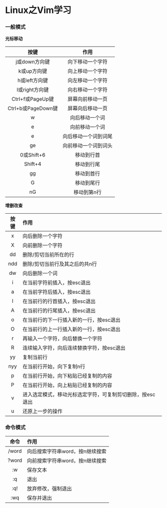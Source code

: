 # Linux之Vim学习

### 一般模式

**光标移动**

| 按键      |     作用 |
| :--------: | :--------:|
| j或down方向键    |   向下移动一个字符 |
| k或up方向键    |   向上移动一个字符 |
| h或left方向键    |   向左移动一个字符 |
| l或right方向键    |   向右移动一个字符 |
| Ctrl+f或PageUp键    |   屏幕向前移动一页 |
| Ctrl+b或PageDown键    |   屏幕向后移动一页 |
| w | 向后移动一个词 |
| e | 向前移动一个词 |
| e | 向后移动一个词到词尾 |
| ge | 向前移动一个词到词头 |
| 0或Shift+6    |   移动到行首 |
| Shift+4    |   移动到行尾 |
| gg | 移动到首行 |
| G | 移动到尾行 |
| nG | 移动到第n行 |

**增删改查**

| 按键 | 作用 |
| :----: | :---- |
| x | 向后删除一个字符 |
| X | 向前删除一个字符 |
| dd | 删除/剪切当前所在的行 |
| ndd | 删除/剪切当前行及其之后的共n行 |
| dw | 向后删除一个词 |
| i | 在当前字符前插入，按esc退出 |
| a | 在当前字符后插入，按esc退出 |
| I | 在当前行的行首插入，按esc退出 |
| A | 在当前行的行尾插入，按esc退出 |
| o | 在当前行的下一行插入新的一行，按esc退出 |
| O | 在当前行的上一行插入新的一行，按esc退出 |
| r | 再输入一个字符，向后替换一个字符 |
| R | 连续输入字符，向后连续替换字符，按esc退出 |
| yy | 复制当前行 |
| nyy | 在当前行开始，向下复制n行 |
| p | 在当前行开始，向下粘贴已经复制的内容 |
| P | 在当前行开始，向上粘贴已经复制的内容 |
| v | 进入选定模式，移动光标选定字符，可复制剪切删除，按esc退出 |
| u | 还原上一步的操作 |

### 命令模式

| 命令 | 作用 |
| :----: | :---- |
| /word | 向后搜索字符串word，按n继续搜索 |
| ?word | 向前搜索字符串word，按n继续搜索 |
| :w | 保存文本 |
| :q | 退出 |
| :q! | 放弃修改，强制退出 |
| :wq | 保存并退出 |